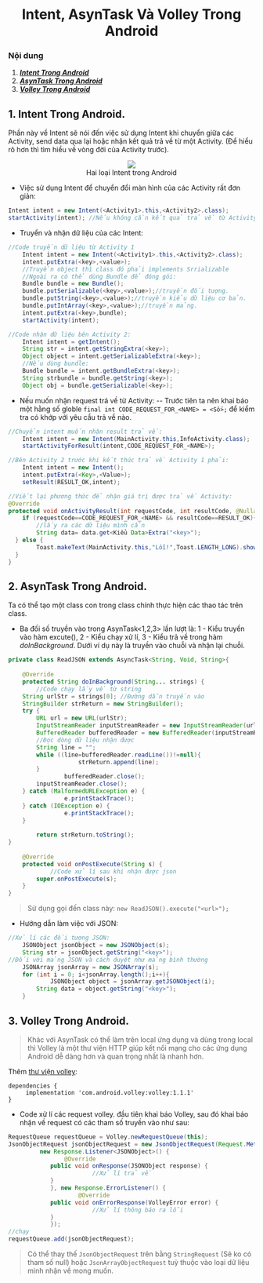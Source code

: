 <h1 align="center">Intent, AsynTask Và Volley Trong Android</h1>

### Nội dung
1. [***Intent Trong Android***](#muc1) 
2. [***AsynTask Trong Android***](#muc2)
3. [***Volley Trong Android***](#muc3)


<a name="muc1"></a>
## 1. Intent Trong Android.
Phần này về Intent sẽ nói đến việc sử dụng Intent khi chuyển giữa các Activity, send data qua lại hoặc nhận kết quả trả về từ một Activity. (Để hiểu rõ hơn thì tìm hiểu về vòng đời của Activity trước).
<div align="center"><img  src="https://i.imgur.com/3gZKKA4.png"/></div>
<div align="center">Hai loại Intent trong Android</div>

- Việc sử dụng Intent để chuyển đổi màn hình của các Activity rất đơn giản:
```java
Intent intent = new Intent(<Activity1>.this,<Activity2>.class);  
startActivity(intent); //Nếu không cần kết quả trả về từ Activity 2
```

- Truyển và nhận dữ liệu của các Intent:
```java
//Code truyền dữ liệu từ Activity 1
	Intent intent = new Intent(<Activity1>.this,<Activity2>.class);  
	intent.putExtra(<key>,<value>);  
	//Truyền object thì class đó phải implements Srrializable  
	//Ngoài ra có thể dùng Bundle để đóng gói:  
	Bundle bundle = new Bundle();  
	bundle.putSerializable(<key>,<value>);//truyền đối tượng.  
	bundle.putString(<key>,<value>);//truyền kiểu dữ liệu cơ bản.  
	bundle.putIntArray(<key>,<value>);//truyền mảng.  
	intent.putExtra(<key>,bundle);  
	startActivity(intent);

//Code nhận dữ liệu bên Activity 2:
	Intent intent = getIntent();  
	String str = intent.getStringExtra(<key>);  
	Object object = intent.getSerializableExtra(<key>);  
	//Nếu dùng bundle:  
	Bundle bundle = intent.getBundleExtra(<key>);  
	String strbundle = bundle.getString(<key>);  
	Object obj = bundle.getSerializable(<key>);
```
- Nếu muốn nhận request trả về từ Activity:
-- Trước tiên ta nên khai báo một hằng số globle `final int CODE_REQUEST_FOR_<NAME> = <Số>;`  để kiểm tra có khớp với yêu cầu trả về nào.
```java
//Chuyển intent muốn nhận result trả về:
	Intent intent = new Intent(MainActivity.this,InfoActivity.class);  
	startActivityForResult(intent,CODE_REQUEST_FOR_<NAME>);

//Bên Activity 2 trước khi kết thúc trả về Activity 1 phải:
	Intent intent = new Intent();  
	intent.putExtra(<Key>,<Value>);  
	setResult(RESULT_OK,intent);
```
```java
//Viết lại phương thức để nhận giá trị được trả về Activity:
@Override  
protected void onActivityResult(int requestCode, int resultCode, @Nullable Intent data) {  
    if (requestCode==CODE_REQUEST_FOR_<NAME> && resultCode==RESULT_OK){  
	    //lấy ra các dữ liệu mình cẩn
        String data= data.get<Kiểu Data>Extra("<key>");
  } else {  
        Toast.makeText(MainActivity.this,"Lỗi!",Toast.LENGTH_LONG).show();  
  }  
}
```


<a name="muc2"></a>
## 2. AsynTask Trong Android.
Ta có thể tạo một class con trong class chính thực hiện các thao tác trên class.
- Ba đối số truyền vào trong AsynTask<1,2,3> lần lượt là: 1 - Kiểu truyền vào hàm excute(), 2 - Kiểu chạy xử lí, 3 - Kiểu trả về trong hàm *doInBackground*. Dưới ví dụ này là truyền vào chuỗi và nhận lại chuỗi.
```java
private class ReadJSON extends AsyncTask<String, Void, String>{  
  
    @Override  
    protected String doInBackground(String... strings) {  
    	//Code chạy lấy về từ string  
	String urlStr = strings[0]; //Đường dẫn truyền vào  
	StringBuilder strReturn = new StringBuilder();  
	try {  
		URL url = new URL(urlStr);  
		InputStreamReader inputStreamReader = new InputStreamReader(url.openConnection().getInputStream());  
		BufferedReader bufferedReader = new BufferedReader(inputStreamReader);  
		//Đọc dòng dữ liệu nhận được  
		String line = "";  
		while ((line=bufferedReader.readLine())!=null){  
               		strReturn.append(line);  
		}  
            	bufferedReader.close();  
		inputStreamReader.close();  
	} catch (MalformedURLException e) {  
            	e.printStackTrace();  
	} catch (IOException e) {  
            	e.printStackTrace();  
	}  
  
        return strReturn.toString();  
}  
  
	@Override  
	protected void onPostExecute(String s) {  
	    	//Code xử lí sau khi nhận được json  
		super.onPostExecute(s);  
	}  
}
```

>Sử dụng gọi đến class này: `new ReadJSON().execute("<url>");`

- Hướng dẫn làm việc với JSON:
```java
//Xử lí các đối tượng JSON:
	JSONObject jsonObject = new JSONObject(s);  
	String str = jsonObject.getString("<key>");
//Đối với mảng JSON và cách duyệt như mảng bình thường
	JSONArray jsonArray = new JSONArray(s);  
	for (int i = 0; i<jsonArray.length();i++){  
	    	JSONObject object = jsonArray.getJSONObject(i);  
		String data = object.getString("<key>");  
	}
```

<a name="muc3"></a>
## 3. Volley Trong Android.
> Khác với AsynTask có thể làm trên local ứng dụng và dùng trong local thì Volley là một thư viện HTTP giúp kết nối mạng cho các ứng dụng Android dễ dàng hơn và quan trọng nhất là nhanh hơn.

Thêm [thư viện volley](https://developer.android.com/training/volley): 
```
dependencies {  
	 implementation 'com.android.volley:volley:1.1.1'  
}
```

- Code xử lí các request volley. đầu tiên khai báo Volley, sau đó khai báo nhận về request có các tham số truyền vào như sau:
```java
RequestQueue requestQueue = Volley.newRequestQueue(this);  
JsonObjectRequest jsonObjectRequest = new JsonObjectRequest(Request.Method.GET, "url", null,  
		 new Response.Listener<JSONObject>() {  
           		@Override  
			public void onResponse(JSONObject response) {  
                		//Xử lí trả về  
			}  
        	}, new Response.ErrorListener() {  
            		@Override  
			public void onErrorResponse(VolleyError error) {  
                		//Xử lí thông báo ra lỗi  
			}  
        	});  
//chạy  
requestQueue.add(jsonObjectRequest);
```

> Có thể thay thế `JsonObjectRequest` trên bằng `StringRequest` (Sẽ ko có tham số null) hoặc `JsonArrayObjectRequest` tuỳ thuộc vào loại dữ liệu mình nhận về mong muốn.
